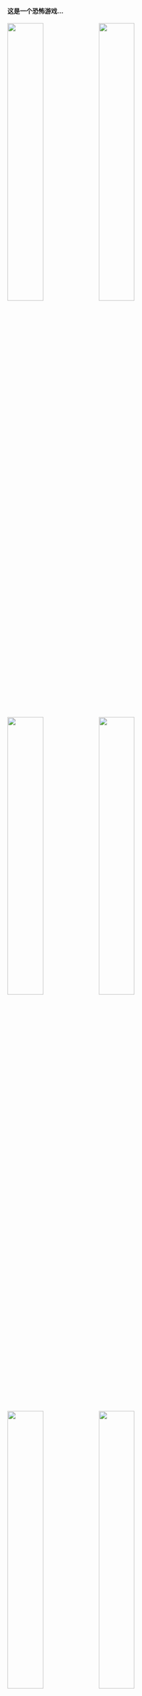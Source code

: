 #### 这是一个恐怖游戏...

<div>
<img src="http://r.photo.store.qq.com/psc?/V14dALyK4PrHuj/WntOtr8rW56pbv0uxxE6dTpVILOh5mhPvXtVk68px3PoOFpDecUqeKLOrv4kgFojg7lkvob1hcPdhflcUkxxHOCmt2FUrRXfJgY3KmVuM4A!/r" width="40%"/>
<img src="http://r.photo.store.qq.com/psc?/V14dALyK4PrHuj/WntOtr8rW56pbv0uxxE6dU31W.*QWvXuUiWqQfDrRrXfrx.22aQkLY*SufEVGfxmVR5S8VN4NjAkhK2shVPveJ8XFXyvFIXJa47j2BvKXqc!/r" width="40%"/>
<img src="http://r.photo.store.qq.com/psc?/V14dALyK4PrHuj/WntOtr8rW56pbv0uxxE6dbMWfOhKhrWzC95R2k4jCtferYH9C2H73ct0CFIQE*J00n.EvgNQh8bTFjk7DpwelZ*GCVMw*mh0Yj9Wnwtpduk!/r" width="40%"/>
<img src="http://r.photo.store.qq.com/psc?/V14dALyK4PrHuj/WntOtr8rW56pbv0uxxE6dcuyg3Eb7W*oe1sWSCmTtV3KbTeYu.UREWaPJ6XLfBZBoPRWKiPlJ8b583lSkcZ3hN*ks3q7SKQ8XdGyfV.lwXo!/r" width="40%"/>
<img src="http://r.photo.store.qq.com/psc?/V14dALyK4PrHuj/WntOtr8rW56pbv0uxxE6dYva8ogL1keIKDHClN0WcOCZczjLY*ybbQ9dNMN*G8HyN7qdr.ZwPdywPN.RBKTR.T54bwvnifYnVEsOgX2V7VA!/r" width="40%"/>
<img src="http://r.photo.store.qq.com/psc?/V14dALyK4PrHuj/WntOtr8rW56pbv0uxxE6dQWwhkl3M.i.H9Y*5nV72ewP9JjNeIgar2FdtEcWmA9MBOZLzmgwLmdOt3A3uALca5zb4C*LrULzw02HgF2UmkE!/r" width="40%"/>
</div>